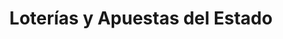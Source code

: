 ---
title: "Loterías y Apuestas del Estado"
url: /jaen/loterias-y-apuestas-del-estado/
shop: lotería
---
